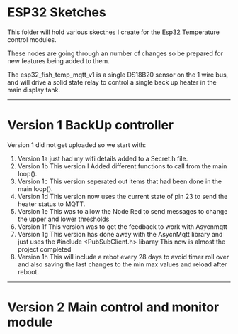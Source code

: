 # ESP32 Sketches

This folder will hold various skecthes I create for the Esp32 Temperature control modules. 

These nodes are going through an number of changes so be prepared for new features being added to them.

The esp32_fish_temp_mqtt_v1 is a single DS18B20 sensor on the 1 wire bus, and will drive a solid state relay to control a single back up heater in the main display tank.

--------------

# Version 1 BackUp controller

Version 1 did not get uploaded so we start with: 

1. Version 1a just had my wifi details added to a Secret.h file.
2. Version 1b This version I Added different functions to call from the main loop().
3. Version 1c This version seperated out items that had been done in the main loop().
4. Version 1d This version now uses the current state of pin 23 to send the heater status to MQTT.
5. Version 1e This was to allow the Node Red to send messages to change the upper and lower thresholds
6. Version 1f This version was to get the feedback to work with Asycnmqtt
7. Version 1g This version has done away with the AsycnMqtt library and just uses the #include <PubSubClient.h> libaray This now is almost the project completed
8. Version 1h This will include a rebot every 28 days to avoid timer roll over and also saving the last changes to the min max values and reload after reboot.

--------------
# Version 2 Main control and monitor module



































